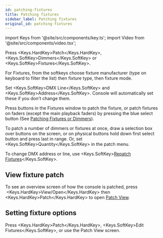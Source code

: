 ```yaml
---
id: patching-fixtures
title: Patching fixtures
sidebar_label: Patching fixtures
original_id: patching-fixtures
---
```


import Keys from '@site/src/components/key.ts';
import Video from '@site/src/components/video.tsx';

Press <Keys.HardKey>Patch</Keys.HardKey>, <Keys.SoftKey>Dimmers</Keys.SoftKey> or <Keys.SoftKey>Fixtures</Keys.SoftKey>.

For Fixtures, from the softkeys choose fixture manufacturer (type on
keyboard to filter the list) then fixture type, then fixture mode.

Set <Keys.SoftKey>DMX Line</Keys.SoftKey> and <Keys.SoftKey>Address</Keys.SoftKey>. Console will automatically set these
if you don't change them.

Press buttons in the Fixtures window to patch the fixture, or patch
fixtures on faders (except the main playback faders) by pressing the
blue select button (See [Patching Fixtures or Dimmers](../patching/patching-new-fixtures-or-dimmers.md)).

To patch a number of dimmers or fixtures at once, draw a selection box
over buttons on the screen, or on physical buttons hold down first
select button and press last in range. Or, set <Keys.SoftKey>Quantity</Keys.SoftKey> in the patch
menu.

To change DMX address or line, use <Keys.SoftKey>[Repatch Fixtures](../patching/changing-the-patch.md#fixture-exchange)</Keys.SoftKey>.

## View fixture patch

To see an overview screen of how the console is patched, press
&nbsp;<Keys.HardKey>View/Open</Keys.HardKey> then <Keys.HardKey>Patch</Keys.HardKey> to open [Patch View](../patching/changing-the-patch.md#patch-view).

## Setting fixture options

Press <Keys.HardKey>Patch</Keys.HardKey>, <Keys.SoftKey>Edit Fixtures</Keys.SoftKey>, or use the Patch View screen.
